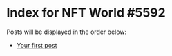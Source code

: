 # Index for NFT World #5592
Posts will be displayed in the order below:

- [Your first post](./001-first.md)

